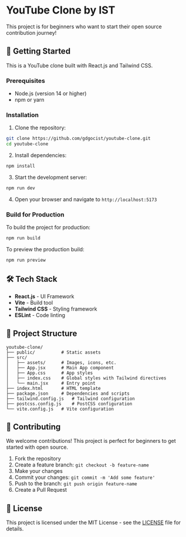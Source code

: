 # YouTube Clone by IST

This project is for beginners who want to start their open source contribution journey!

## 🚀 Getting Started

This is a YouTube clone built with React.js and Tailwind CSS.

### Prerequisites

- Node.js (version 14 or higher)
- npm or yarn

### Installation

1. Clone the repository:
```bash
git clone https://github.com/gdgocist/youtube-clone.git
cd youtube-clone
```

2. Install dependencies:
```bash
npm install
```

3. Start the development server:
```bash
npm run dev
```

4. Open your browser and navigate to `http://localhost:5173`

### Build for Production

To build the project for production:

```bash
npm run build
```

To preview the production build:

```bash
npm run preview
```

## 🛠️ Tech Stack

- **React.js** - UI Framework
- **Vite** - Build tool
- **Tailwind CSS** - Styling framework
- **ESLint** - Code linting

## 📁 Project Structure

```
youtube-clone/
├── public/          # Static assets
├── src/
│   ├── assets/      # Images, icons, etc.
│   ├── App.jsx      # Main App component
│   ├── App.css      # App styles
│   ├── index.css    # Global styles with Tailwind directives
│   └── main.jsx     # Entry point
├── index.html       # HTML template
├── package.json     # Dependencies and scripts
├── tailwind.config.js   # Tailwind configuration
├── postcss.config.js    # PostCSS configuration
└── vite.config.js   # Vite configuration
```

## 🤝 Contributing

We welcome contributions! This project is perfect for beginners to get started with open source.

1. Fork the repository
2. Create a feature branch: `git checkout -b feature-name`
3. Make your changes
4. Commit your changes: `git commit -m 'Add some feature'`
5. Push to the branch: `git push origin feature-name`
6. Create a Pull Request

## 📝 License

This project is licensed under the MIT License - see the [LICENSE](LICENSE) file for details.

